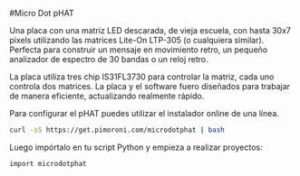 <!--
---
name: Micro Dot pHAT
class: board
type: led
formfactor: pHAT
manufacturer: Pimoroni
description: An LED matrix display board for the Raspberry Pi
url: http://blog.pimoroni.com/micro-dot-phat/
github: https://github.com/pimoroni/microdot-phat
buy: https://shop.pimoroni.com/products/microdot-phat
image: 'microdot-phat.png'
pincount: 40
eeprom: no
power:
  '2':
ground:
  '6':
  '39':
pin:
  '3':
    mode: i2c
  '5':
    mode: i2c
i2c:
  '0x63':
    name: LED matrix 1-2
    device: IS31FL3730
  '0x62':
    name: LED matrix 3-4
    device: IS31FL3730
  '0x61':
    name: LED matrix 5-6
    device: IS31FL3730
-->
#Micro Dot pHAT

Una placa con una matriz LED descarada, de vieja escuela, con hasta 30x7 pixels utilizando las matrices Lite-On LTP-305 (o cualquiera similar). Perfecta para construir un mensaje en movimiento retro, un pequeño analizador de espectro de 30 bandas o un reloj retro.

La placa utiliza tres chip IS31FL3730 para controlar la matriz, cada  uno controla dos matrices. La placa y el software fuero diseñados para trabajar de manera eficiente, actualizando realmente rápido.

Para configurar el pHAT puedes utilizar el instalador online de una línea.

```bash
curl -sS https://get.pimoroni.com/microdotphat | bash
```

Luego impórtalo en tu script Python y empieza a realizar proyectos:

```bash
import microdotphat
```
